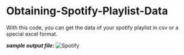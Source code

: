 # Obtaining-Spotify-Playlist-Data
 With this code, you can get the data of your spotify playlist in csv or a special excel format.

***sample output file:***
![Spotify](https://user-images.githubusercontent.com/71190059/213931052-b0795170-4ae4-4c38-8898-fe6fa8c73bb6.png)
